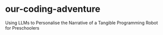 # our-coding-adventure
Using LLMs to Personalise the Narrative of a Tangible Programming Robot for Preschoolers
